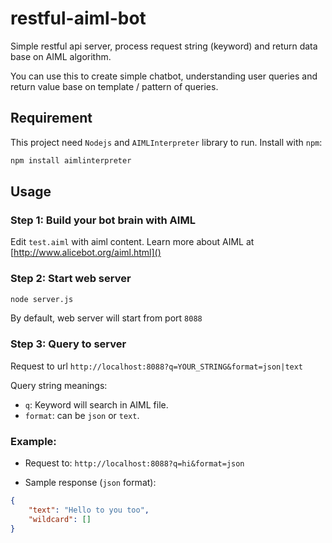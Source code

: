 # restful-aiml-bot

Simple restful api server, process request string (keyword) and return data base on AIML algorithm.

You can use this to create simple chatbot, understanding user queries and return value base on template / pattern of queries.

## Requirement
This project need `Nodejs` and `AIMLInterpreter` library to run. Install with `npm`:

```bash
npm install aimlinterpreter
```

## Usage

### Step 1: Build your bot brain with AIML ###
Edit `test.aiml` with aiml content. Learn more about AIML at [http://www.alicebot.org/aiml.html]()

### Step 2: Start web server ###
```bash
node server.js
```
By default, web server will start from port `8088`

### Step 3: Query to server ###
Request to url `http://localhost:8088?q=YOUR_STRING&format=json|text`

Query string meanings:

- `q`: Keyword will search in AIML file.
- `format`: can be `json` or `text`.

### Example: ###

- Request to: `http://localhost:8088?q=hi&format=json`
 
- Sample response (`json` format):

```json
{
    "text": "Hello to you too",
    "wildcard": []
}
```